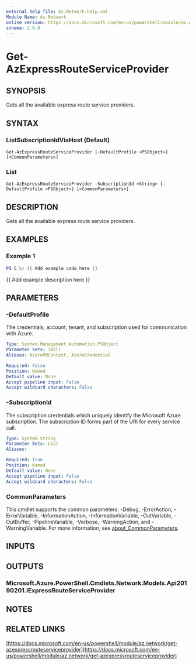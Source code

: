 ```yaml
---
external help file: Az.Network-help.xml
Module Name: Az.Network
online version: https://docs.microsoft.com/en-us/powershell/module/az.network/get-azexpressrouteserviceprovider
schema: 2.0.0
---
```


# Get-AzExpressRouteServiceProvider

## SYNOPSIS
Gets all the available express route service providers.

## SYNTAX

### ListSubscriptionIdViaHost (Default)
```
Get-AzExpressRouteServiceProvider [-DefaultProfile <PSObject>] [<CommonParameters>]
```

### List
```
Get-AzExpressRouteServiceProvider -SubscriptionId <String> [-DefaultProfile <PSObject>] [<CommonParameters>]
```

## DESCRIPTION
Gets all the available express route service providers.

## EXAMPLES

### Example 1
```powershell
PS C:\> {{ Add example code here }}
```

{{ Add example description here }}

## PARAMETERS

### -DefaultProfile
The credentials, account, tenant, and subscription used for communication with Azure.

```yaml
Type: System.Management.Automation.PSObject
Parameter Sets: (All)
Aliases: AzureRMContext, AzureCredential

Required: False
Position: Named
Default value: None
Accept pipeline input: False
Accept wildcard characters: False
```

### -SubscriptionId
The subscription credentials which uniquely identify the Microsoft Azure subscription.
The subscription ID forms part of the URI for every service call.

```yaml
Type: System.String
Parameter Sets: List
Aliases:

Required: True
Position: Named
Default value: None
Accept pipeline input: False
Accept wildcard characters: False
```

### CommonParameters
This cmdlet supports the common parameters: -Debug, -ErrorAction, -ErrorVariable, -InformationAction, -InformationVariable, -OutVariable, -OutBuffer, -PipelineVariable, -Verbose, -WarningAction, and -WarningVariable. For more information, see [about_CommonParameters](http://go.microsoft.com/fwlink/?LinkID=113216).

## INPUTS

## OUTPUTS

### Microsoft.Azure.PowerShell.Cmdlets.Network.Models.Api20190201.IExpressRouteServiceProvider
## NOTES

## RELATED LINKS

[https://docs.microsoft.com/en-us/powershell/module/az.network/get-azexpressrouteserviceprovider](https://docs.microsoft.com/en-us/powershell/module/az.network/get-azexpressrouteserviceprovider)

